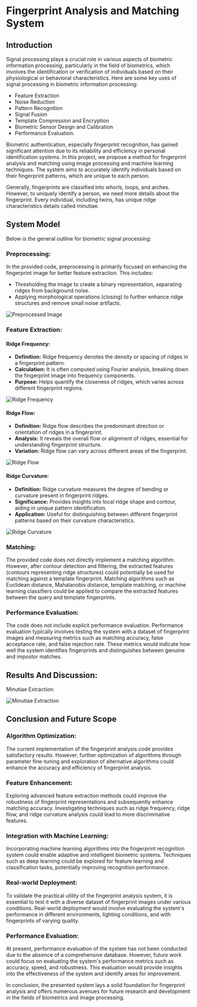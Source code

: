 # Fingerprint Analysis and Matching System

## Introduction

Signal processing plays a crucial role in various aspects of biometric information processing, particularly in the field of biometrics, which involves the identification or verification of individuals based on their physiological or behavioral characteristics. Here are some key uses of signal processing in biometric information processing:

- Feature Extraction
- Noise Reduction
- Pattern Recognition
- Signal Fusion
- Template Compression and Encryption
- Biometric Sensor Design and Calibration
- Performance Evaluation.

Biometric authentication, especially fingerprint recognition, has gained significant attention due to its reliability and efficiency in personal identification systems. In this project, we propose a method for fingerprint analysis and matching using image processing and machine learning techniques. The system aims to accurately identify individuals based on their fingerprint patterns, which are unique to each person.

Generally, fingerprints are classified into whorls, loops, and arches. However, to uniquely identify a person, we need more details about the fingerprint. Every individual, including twins, has unique ridge characteristics details called minutiae.

## System Model

Below is the general outline for biometric signal processing:

### Preprocessing:

In the provided code, preprocessing is primarily focused on enhancing the fingerprint image for better feature extraction. This includes:

- Thresholding the image to create a binary representation, separating ridges from background noise.
- Applying morphological operations (closing) to further enhance ridge structures and remove small noise artifacts.

![Preprocessed Image](https://github.com/Purvesh77/Finger-Print-Analysis/blob/main/filtered_fingerprint2.jpeg)

### Feature Extraction:

#### Ridge Frequency:

- **Definition:** Ridge frequency denotes the density or spacing of ridges in a fingerprint pattern.
- **Calculation:** It is often computed using Fourier analysis, breaking down the fingerprint image into frequency components.
- **Purpose:** Helps quantify the closeness of ridges, which varies across different fingerprint regions.

![Ridge Frequency](https://github.com/Purvesh77/Finger-Print-Analysis/blob/main/Output/Ridge%20Frequency.png)

#### Ridge Flow:

- **Definition:** Ridge flow describes the predominant direction or orientation of ridges in a fingerprint.
- **Analysis:** It reveals the overall flow or alignment of ridges, essential for understanding fingerprint structure.
- **Variation:** Ridge flow can vary across different areas of the fingerprint.

![Ridge Flow](https://github.com/Purvesh77/Finger-Print-Analysis/blob/main/Output/Ridge%20Flow.png)

#### Ridge Curvature:

- **Definition:** Ridge curvature measures the degree of bending or curvature present in fingerprint ridges.
- **Significance:** Provides insights into local ridge shape and contour, aiding in unique pattern identification.
- **Application:** Useful for distinguishing between different fingerprint patterns based on their curvature characteristics.

![Ridge Curvature](https://github.com/Purvesh77/Finger-Print-Analysis/blob/main/Output/Ridge%20Curvature.png)

### Matching:

The provided code does not directly implement a matching algorithm. However, after contour detection and filtering, the extracted features (contours representing ridge structures) could potentially be used for matching against a template fingerprint. Matching algorithms such as Euclidean distance, Mahalanobis distance, template matching, or machine learning classifiers could be applied to compare the extracted features between the query and template fingerprints.

### Performance Evaluation:

The code does not include explicit performance evaluation. Performance evaluation typically involves testing the system with a dataset of fingerprint images and measuring metrics such as matching accuracy, false acceptance rate, and false rejection rate. These metrics would indicate how well the system identifies fingerprints and distinguishes between genuine and impostor matches.

## Results And Discussion:

Minutiae Extraction: 

![Minutiae Extraction](https://github.com/Purvesh77/Finger-Print-Analysis/blob/main/Output/Minutiae%20Extraction.png)

## Conclusion and Future Scope

### Algorithm Optimization:

The current implementation of the fingerprint analysis code provides satisfactory results. However, further optimization of algorithms through parameter fine-tuning and exploration of alternative algorithms could enhance the accuracy and efficiency of fingerprint analysis.

### Feature Enhancement:

Exploring advanced feature extraction methods could improve the robustness of fingerprint representations and subsequently enhance matching accuracy. Investigating techniques such as ridge frequency, ridge flow, and ridge curvature analysis could lead to more discriminative features.

### Integration with Machine Learning:

Incorporating machine learning algorithms into the fingerprint recognition system could enable adaptive and intelligent biometric systems. Techniques such as deep learning could be explored for feature learning and classification tasks, potentially improving recognition performance.

### Real-world Deployment:

To validate the practical utility of the fingerprint analysis system, it is essential to test it with a diverse dataset of fingerprint images under various conditions. Real-world deployment would involve evaluating the system's performance in different environments, lighting conditions, and with fingerprints of varying quality.

### Performance Evaluation:

At present, performance evaluation of the system has not been conducted due to the absence of a comprehensive database. However, future work could focus on evaluating the system's performance metrics such as accuracy, speed, and robustness. This evaluation would provide insights into the effectiveness of the system and identify areas for improvement.

In conclusion, the presented system lays a solid foundation for fingerprint analysis and offers numerous avenues for future research and development in the fields of biometrics and image processing.
